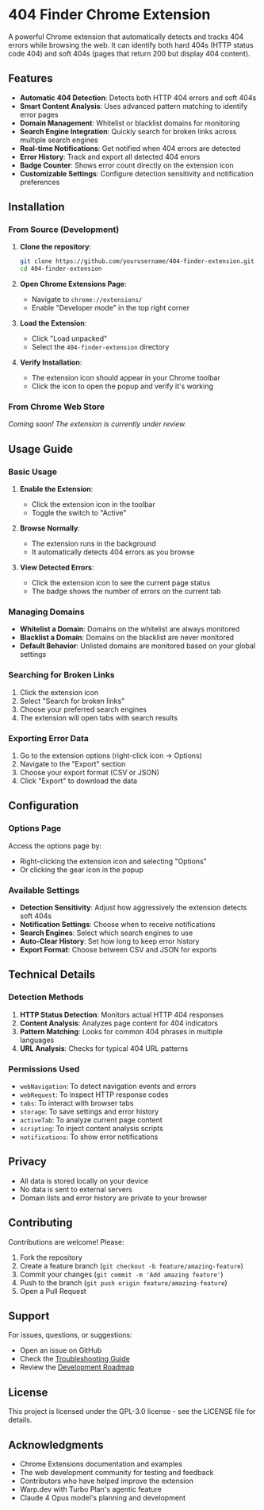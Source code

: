 # 404 Finder Chrome Extension

A powerful Chrome extension that automatically detects and tracks 404 errors while browsing the web. It can identify both hard 404s (HTTP status code 404) and soft 404s (pages that return 200 but display 404 content).

## Features

- **Automatic 404 Detection**: Detects both HTTP 404 errors and soft 404s
- **Smart Content Analysis**: Uses advanced pattern matching to identify error pages
- **Domain Management**: Whitelist or blacklist domains for monitoring
- **Search Engine Integration**: Quickly search for broken links across multiple search engines
- **Real-time Notifications**: Get notified when 404 errors are detected
- **Error History**: Track and export all detected 404 errors
- **Badge Counter**: Shows error count directly on the extension icon
- **Customizable Settings**: Configure detection sensitivity and notification preferences

## Installation

### From Source (Development)

1. **Clone the repository**:
   ```bash
   git clone https://github.com/yourusername/404-finder-extension.git
   cd 404-finder-extension
   ```

2. **Open Chrome Extensions Page**:
   - Navigate to `chrome://extensions/`
   - Enable "Developer mode" in the top right corner

3. **Load the Extension**:
   - Click "Load unpacked"
   - Select the `404-finder-extension` directory

4. **Verify Installation**:
   - The extension icon should appear in your Chrome toolbar
   - Click the icon to open the popup and verify it's working

### From Chrome Web Store

*Coming soon! The extension is currently under review.*

## Usage Guide

### Basic Usage

1. **Enable the Extension**:
   - Click the extension icon in the toolbar
   - Toggle the switch to "Active"

2. **Browse Normally**:
   - The extension runs in the background
   - It automatically detects 404 errors as you browse

3. **View Detected Errors**:
   - Click the extension icon to see the current page status
   - The badge shows the number of errors on the current tab

### Managing Domains

- **Whitelist a Domain**: Domains on the whitelist are always monitored
- **Blacklist a Domain**: Domains on the blacklist are never monitored
- **Default Behavior**: Unlisted domains are monitored based on your global settings

### Searching for Broken Links

1. Click the extension icon
2. Select "Search for broken links"
3. Choose your preferred search engines
4. The extension will open tabs with search results

### Exporting Error Data

1. Go to the extension options (right-click icon → Options)
2. Navigate to the "Export" section
3. Choose your export format (CSV or JSON)
4. Click "Export" to download the data

## Configuration

### Options Page

Access the options page by:
- Right-clicking the extension icon and selecting "Options"
- Or clicking the gear icon in the popup

### Available Settings

- **Detection Sensitivity**: Adjust how aggressively the extension detects soft 404s
- **Notification Settings**: Choose when to receive notifications
- **Search Engines**: Select which search engines to use
- **Auto-Clear History**: Set how long to keep error history
- **Export Format**: Choose between CSV and JSON for exports

## Technical Details

### Detection Methods

1. **HTTP Status Detection**: Monitors actual HTTP 404 responses
2. **Content Analysis**: Analyzes page content for 404 indicators
3. **Pattern Matching**: Looks for common 404 phrases in multiple languages
4. **URL Analysis**: Checks for typical 404 URL patterns

### Permissions Used

- `webNavigation`: To detect navigation events and errors
- `webRequest`: To inspect HTTP response codes
- `tabs`: To interact with browser tabs
- `storage`: To save settings and error history
- `activeTab`: To analyze current page content
- `scripting`: To inject content analysis scripts
- `notifications`: To show error notifications

## Privacy

- All data is stored locally on your device
- No data is sent to external servers
- Domain lists and error history are private to your browser

## Contributing

Contributions are welcome! Please:

1. Fork the repository
2. Create a feature branch (`git checkout -b feature/amazing-feature`)
3. Commit your changes (`git commit -m 'Add amazing feature'`)
4. Push to the branch (`git push origin feature/amazing-feature`)
5. Open a Pull Request

## Support

For issues, questions, or suggestions:
- Open an issue on GitHub
- Check the [Troubleshooting Guide](TROUBLESHOOTING.md)
- Review the [Development Roadmap](ROADMAP.md)

## License

This project is licensed under the GPL-3.0 license - see the LICENSE file for details.

## Acknowledgments

- Chrome Extensions documentation and examples
- The web development community for testing and feedback
- Contributors who have helped improve the extension
- Warp.dev with Turbo Plan's agentic feature
- Claude 4 Opus model's planning and development